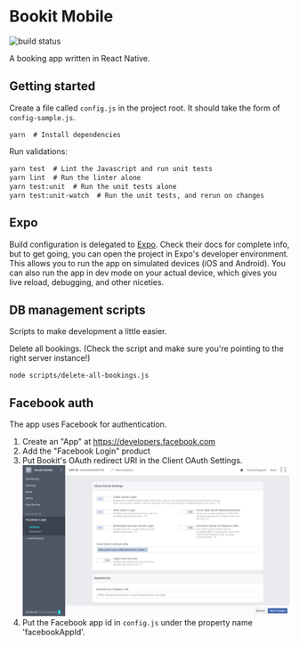 # Bookit Mobile

![build status](https://concourse.buildit.tools/api/v1/teams/bookit-mobile/pipelines/bookit-mobile/badge "Build Status")

A booking app written in React Native.

## Getting started
Create a file called `config.js` in the project root. It should take the form of `config-sample.js`.

```
yarn  # Install dependencies
```

Run validations:
```
yarn test  # Lint the Javascript and run unit tests
yarn lint  # Run the linter alone
yarn test:unit  # Run the unit tests alone
yarn test:unit-watch  # Run the unit tests, and rerun on changes
```

## Expo
Build configuration is delegated to [Expo](https://expo.io/). Check their docs for complete info, but to get going, you can open the project in Expo's developer environment. This allows you to run the app on simulated devices (iOS and Android). You can also run the app in dev mode on your actual device, which gives you live reload, debugging, and other niceties.


## DB management scripts
Scripts to make development a little easier.

Delete all bookings. (Check the script and make sure you're pointing to the right server instance!)
```
node scripts/delete-all-bookings.js  
```

## Facebook auth
The app uses Facebook for authentication.
1) Create an "App" at https://developers.facebook.com
2) Add the "Facebook Login" product
3) Put Bookit's OAuth redirect URI in the Client OAuth Settings. ![Facebook settings screenshot](./facebook-settings.png)
4) Put the Facebook app id in `config.js` under the property name 'facebookAppId'.
